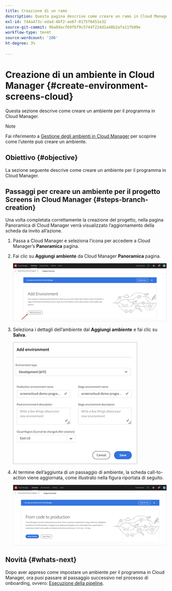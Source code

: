 ```yaml
---
title: Creazione di un ramo
description: Questa pagina descrive come creare un ramo in Cloud Manager per Screens as a Cloud Service.
exl-id: 744a473c-edad-4bf2-ae87-0175f6451e32
source-git-commit: 96a0dacf69f6f9c5744f224d1a48b2afa11fb09e
workflow-type: tm+mt
source-wordcount: '206'
ht-degree: 3%

---
```


# Creazione di un ambiente in Cloud Manager {#create-environment-screens-cloud}

Questa sezione descrive come creare un ambiente per il programma in Cloud Manager.

>[!NOTE]
>Fai riferimento a [Gestione degli ambienti in Cloud Manager](https://experienceleague.adobe.com/docs/experience-manager-cloud-service/implementing/using-cloud-manager/manage-environments.html?lang=en) per scoprire come l’utente può creare un ambiente.

## Obiettivo {#objective}

La sezione seguente descrive come creare un ambiente per il programma in Cloud Manager.

## Passaggi per creare un ambiente per il progetto Screens in Cloud Manager {#steps-branch-creation}

Una volta completata correttamente la creazione del progetto, nella pagina Panoramica di Cloud Manager verrà visualizzato l’aggiornamento della scheda da invito all’azione.

1. Passa a Cloud Manager e seleziona l’icona per accedere a Cloud Manager’s **Panoramica** pagina.

1. Fai clic su **Aggiungi ambiente** da Cloud Manager **Panoramica** pagina.

   ![immagine](/help/screens-cloud/assets/onboarding/add-environ1.png)

1. Seleziona i dettagli dell’ambiente dal **Aggiungi ambiente** e fai clic su **Salva**.

   ![immagine](/help/screens-cloud/assets/onboarding/add-environ2.png)

1. Al termine dell’aggiunta di un passaggio di ambiente, la scheda call-to-action viene aggiornata, come illustrato nella figura riportata di seguito.

   ![immagine](/help/screens-cloud/assets/onboarding/add-environ3a.png)

## Novità {#whats-next}

Dopo aver appreso come impostare un ambiente per il programma in Cloud Manager, ora puoi passare al passaggio successivo nel processo di onboarding, ovvero: [Esecuzione della pipeline](/help/screens-cloud/onboarding-screens-cloud/running-a-pipeline.md).
